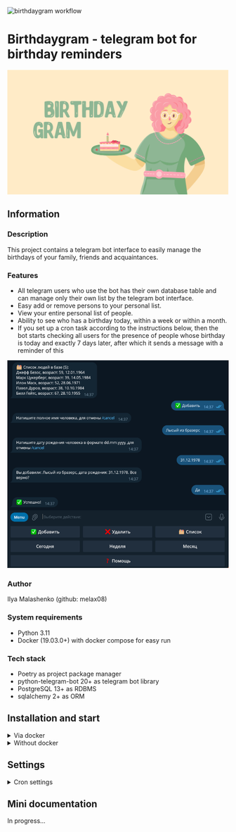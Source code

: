 ![birthdaygram workflow](https://github.com/melax08/birthdaygram/actions/workflows/birthdaygram-workflow.yml/badge.svg)

# Birthdaygram - telegram bot for birthday reminders

![birthdaygram_logo.png](readme_imgs/birthdaygram_logo.png)

## Information

### Description

This project contains a telegram bot interface to easily manage the birthdays of your family, friends and acquaintances.

### Features

- All telegram users who use the bot has their own database table and can manage only their own list by the telegram bot interface. 
- Easy add or remove persons to your personal list.
- View your entire personal list of people.
- Ability to see who has a birthday today, within a week or within a month.
- If you set up a cron task according to the instructions below, then the bot starts checking all users for the presence of people whose birthday is today and exactly 7 days later, after which it sends a message with a reminder of this

![bot_example.png](readme_imgs/bot_example.png)

### Author
Ilya Malashenko (github: melax08)

### System requirements
- Python 3.11
- Docker (19.03.0+) with docker compose for easy run

### Tech stack
- Poetry as project package manager
- python-telegram-bot 20+ as telegram bot library
- PostgreSQL 13+ as RDBMS
- sqlalchemy 2+ as ORM

## Installation and start
<details>
<summary>
Via docker
</summary>

Clone the repo and change directory to it:
```shell
git clone https://github.com/melax08/birthdaygram.git
```
```shell
cd birthdaygram
```

Create an **.env** file in the **src** directory and add the necessary environment variables to it (check src/.env.example for necessary variables.)
```shell
mv src/.env.example src/.env
```
```shell
vi src/.env
```

Run docker compose to create needed containers:
```shell
docker compose up -d
```
or
```shell
docker-compose up -d
```

If you need daily reminders from the bot, please follow the instructions below in the "Settings" section.

</details>

<details>
<summary>
Without docker
</summary>
There is no information yet.
</details>

## Settings

<details>
<summary>
Cron settings
</summary>

To check today birthdays via cron, add cron-job to host machine:

```shell
crontab -e
```
```shell
0 12,18 * * *  docker compose --file /home/birthdaygram/birthdaygram/docker-compose.yml exec birthdaygram_bot python cron.py
```
After --file specify the path to docker-compose.yml.
This cron job will run cron task on 12 AM and 6 PM every day.

</details>

## Mini documentation

In progress...
